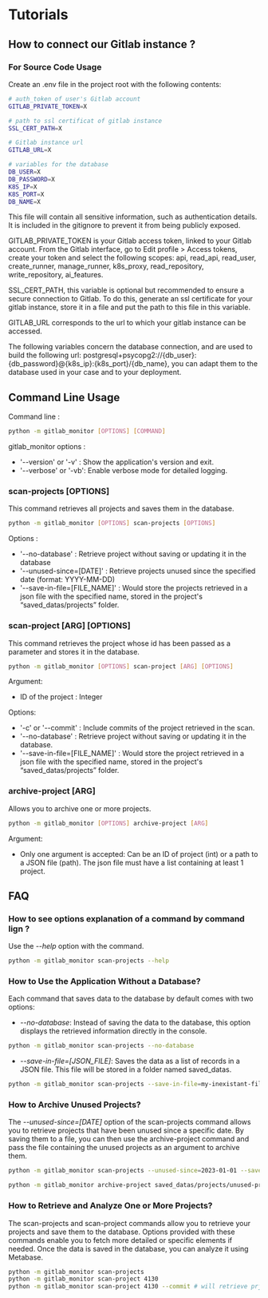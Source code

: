 # Tutorials

## How to connect our Gitlab instance ?

### For Source Code Usage

Create an .env file in the project root with the following contents:
```bash
# auth_token of user's Gitlab account
GITLAB_PRIVATE_TOKEN=X

# path to ssl certificat of gitlab instance
SSL_CERT_PATH=X

# Gitlab instance url
GITLAB_URL=X

# variables for the database
DB_USER=X
DB_PASSWORD=X
K8S_IP=X
K8S_PORT=X
DB_NAME=X
```
This file will contain all sensitive information, such as authentication details. It is included in the gitignore to prevent it from being publicly exposed.

GITLAB_PRIVATE_TOKEN is your Gitlab access token, linked to your Gitlab account. From the Gitlab interface, go to Edit profile > Access tokens, create your token and select the following scopes: api, read_api, read_user, create_runner, manage_runner, k8s_proxy, read_repository, write_repository, ai_features.

SSL_CERT_PATH, this variable is optional but recommended to ensure a secure connection to Gitlab. To do this, generate an ssl certificate for your gitlab instance, store it in a file and put the path to this file in this variable.

GITLAB_URL corresponds to the url to which your gitlab instance can be accessed.

The following variables concern the database connection, and are used to build the following url: postgresql+psycopg2://{db_user}:{db_password}@{k8s_ip}:{k8s_port}/{db_name}, you can adapt them to the database used in your case and to your deployment.

## Command Line Usage

Command line :
```bash
python -m gitlab_monitor [OPTIONS] [COMMAND]
```

gitlab_monitor options :
- '--version' or '-v' : Show the application's version and exit.
- '--verbose' or '-vb': Enable verbose mode for detailed logging.


### scan-projects [OPTIONS]
This command retrieves all projects and saves them in the database.

```bash
python -m gitlab_monitor [OPTIONS] scan-projects [OPTIONS]
```

Options :
- '--no-database' : Retrieve project without saving or updating it in the database
- '--unused-since=[DATE]' : Retrieve projects unused since the specified date (format: YYYY-MM-DD)
- '--save-in-file=[FILE_NAME]' : Would store the projects retrieved in a json file with the specified name, stored in the project's “saved_datas/projects” folder.

### scan-project [ARG] [OPTIONS]
This command retrieves the project whose id has been passed as a parameter and stores it in the database.

```bash
python -m gitlab_monitor [OPTIONS] scan-project [ARG] [OPTIONS]
```

Argument:
- ID of the project : Integer

Options:
- '-c' or '--commit' : Include commits of the project retrieved in the scan.
- '--no-database' : Retrieve project without saving or updating it in the database.
- '--save-in-file=[FILE_NAME]' : Would store the project retrieved in a json file with the specified name, stored in the project's “saved_datas/projects” folder.

### archive-project [ARG]
Allows you to archive one or more projects.

```bash
python -m gitlab_monitor [OPTIONS] archive-project [ARG]
```

Argument:
- Only one argument is accepted: Can be an ID of project (int) or a path to a JSON file (path). The json file must have a list containing at least 1 project.

## FAQ

### How to see options explanation of a command by command lign ?
Use the *--help* option with the command.
```bash
python -m gitlab_monitor scan-projects --help
```

### How to Use the Application Without a Database?
Each command that saves data to the database by default comes with two options:
- *--no-database*: Instead of saving the data to the database, this option displays the retrieved information directly in the console.
```bash
python -m gitlab_monitor scan-projects --no-database
```
- *--save-in-file=[JSON_FILE]*: Saves the data as a list of records in a JSON file. This file will be stored in a folder named saved_datas.
```bash
python -m gitlab_monitor scan-projects --save-in-file=my-inexistant-file
```

### How to Archive Unused Projects?
The *--unused-since=[DATE]* option of the scan-projects command allows you to retrieve projects that have been unused since a specific date. By saving them to a file, you can then use the archive-project command and pass the file containing the unused projects as an argument to archive them.
```bash
python -m gitlab_monitor scan-projects --unused-since=2023-01-01 --save-in-file=unused-projects

python -m gitlab_monitor archive-project saved_datas/projects/unused-projects.json
```

### How to Retrieve and Analyze One or More Projects?
The scan-projects and scan-project commands allow you to retrieve your projects and save them to the database. Options provided with these commands enable you to fetch more detailed or specific elements if needed. Once the data is saved in the database, you can analyze it using Metabase.
```bash
python -m gitlab_monitor scan-projects
python -m gitlab_monitor scan-project 4130
python -m gitlab_monitor scan-project 4130 --commit # will retrieve prject id 4130 and the commits of this project
```